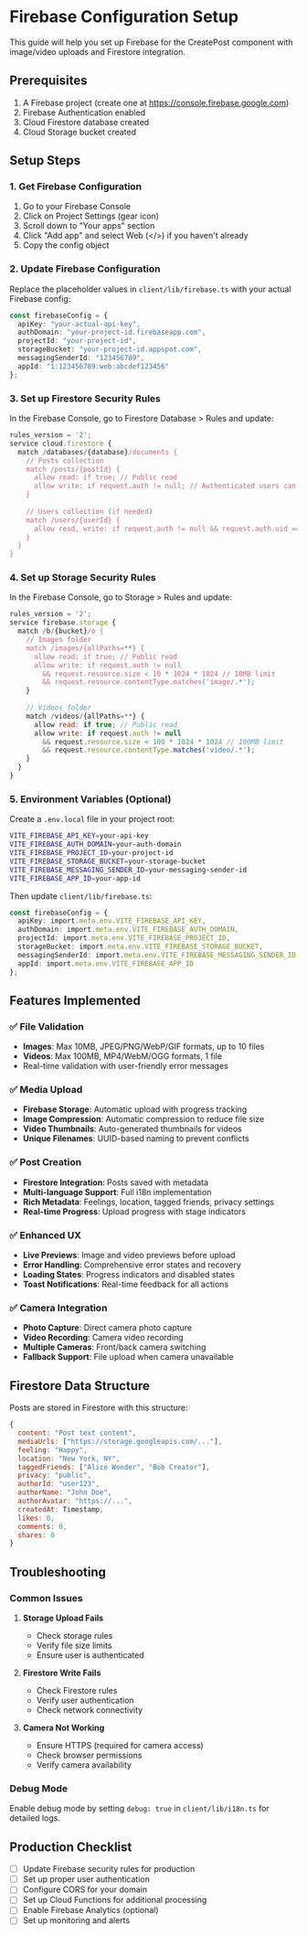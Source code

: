 # Firebase Configuration Setup

This guide will help you set up Firebase for the CreatePost component with image/video uploads and Firestore integration.

## Prerequisites

1. A Firebase project (create one at https://console.firebase.google.com)
2. Firebase Authentication enabled
3. Cloud Firestore database created
4. Cloud Storage bucket created

## Setup Steps

### 1. Get Firebase Configuration

1. Go to your Firebase Console
2. Click on Project Settings (gear icon)
3. Scroll down to "Your apps" section
4. Click "Add app" and select Web (</>) if you haven't already
5. Copy the config object

### 2. Update Firebase Configuration

Replace the placeholder values in `client/lib/firebase.ts` with your actual Firebase config:

```typescript
const firebaseConfig = {
  apiKey: "your-actual-api-key",
  authDomain: "your-project-id.firebaseapp.com",
  projectId: "your-project-id",
  storageBucket: "your-project-id.appspot.com",
  messagingSenderId: "123456789",
  appId: "1:123456789:web:abcdef123456"
};
```

### 3. Set up Firestore Security Rules

In the Firebase Console, go to Firestore Database > Rules and update:

```javascript
rules_version = '2';
service cloud.firestore {
  match /databases/{database}/documents {
    // Posts collection
    match /posts/{postId} {
      allow read: if true; // Public read
      allow write: if request.auth != null; // Authenticated users can write
    }
    
    // Users collection (if needed)
    match /users/{userId} {
      allow read, write: if request.auth != null && request.auth.uid == userId;
    }
  }
}
```

### 4. Set up Storage Security Rules

In the Firebase Console, go to Storage > Rules and update:

```javascript
rules_version = '2';
service firebase.storage {
  match /b/{bucket}/o {
    // Images folder
    match /images/{allPaths=**} {
      allow read: if true; // Public read
      allow write: if request.auth != null 
        && request.resource.size < 10 * 1024 * 1024 // 10MB limit
        && request.resource.contentType.matches('image/.*');
    }
    
    // Videos folder
    match /videos/{allPaths=**} {
      allow read: if true; // Public read
      allow write: if request.auth != null 
        && request.resource.size < 100 * 1024 * 1024 // 100MB limit
        && request.resource.contentType.matches('video/.*');
    }
  }
}
```

### 5. Environment Variables (Optional)

Create a `.env.local` file in your project root:

```bash
VITE_FIREBASE_API_KEY=your-api-key
VITE_FIREBASE_AUTH_DOMAIN=your-auth-domain
VITE_FIREBASE_PROJECT_ID=your-project-id
VITE_FIREBASE_STORAGE_BUCKET=your-storage-bucket
VITE_FIREBASE_MESSAGING_SENDER_ID=your-messaging-sender-id
VITE_FIREBASE_APP_ID=your-app-id
```

Then update `client/lib/firebase.ts`:

```typescript
const firebaseConfig = {
  apiKey: import.meta.env.VITE_FIREBASE_API_KEY,
  authDomain: import.meta.env.VITE_FIREBASE_AUTH_DOMAIN,
  projectId: import.meta.env.VITE_FIREBASE_PROJECT_ID,
  storageBucket: import.meta.env.VITE_FIREBASE_STORAGE_BUCKET,
  messagingSenderId: import.meta.env.VITE_FIREBASE_MESSAGING_SENDER_ID,
  appId: import.meta.env.VITE_FIREBASE_APP_ID
};
```

## Features Implemented

### ✅ File Validation
- **Images**: Max 10MB, JPEG/PNG/WebP/GIF formats, up to 10 files
- **Videos**: Max 100MB, MP4/WebM/OGG formats, 1 file
- Real-time validation with user-friendly error messages

### ✅ Media Upload
- **Firebase Storage**: Automatic upload with progress tracking
- **Image Compression**: Automatic compression to reduce file size
- **Video Thumbnails**: Auto-generated thumbnails for videos
- **Unique Filenames**: UUID-based naming to prevent conflicts

### ✅ Post Creation
- **Firestore Integration**: Posts saved with metadata
- **Multi-language Support**: Full i18n implementation
- **Rich Metadata**: Feelings, location, tagged friends, privacy settings
- **Real-time Progress**: Upload progress with stage indicators

### ✅ Enhanced UX
- **Live Previews**: Image and video previews before upload
- **Error Handling**: Comprehensive error states and recovery
- **Loading States**: Progress indicators and disabled states
- **Toast Notifications**: Real-time feedback for all actions

### ✅ Camera Integration
- **Photo Capture**: Direct camera photo capture
- **Video Recording**: Camera video recording
- **Multiple Cameras**: Front/back camera switching
- **Fallback Support**: File upload when camera unavailable

## Firestore Data Structure

Posts are stored in Firestore with this structure:

```javascript
{
  content: "Post text content",
  mediaUrls: ["https://storage.googleapis.com/..."],
  feeling: "Happy",
  location: "New York, NY",
  taggedFriends: ["Alice Wonder", "Bob Creator"],
  privacy: "public",
  authorId: "user123",
  authorName: "John Doe",
  authorAvatar: "https://...",
  createdAt: Timestamp,
  likes: 0,
  comments: 0,
  shares: 0
}
```

## Troubleshooting

### Common Issues

1. **Storage Upload Fails**
   - Check storage rules
   - Verify file size limits
   - Ensure user is authenticated

2. **Firestore Write Fails**
   - Check Firestore rules
   - Verify user authentication
   - Check network connectivity

3. **Camera Not Working**
   - Ensure HTTPS (required for camera access)
   - Check browser permissions
   - Verify camera availability

### Debug Mode

Enable debug mode by setting `debug: true` in `client/lib/i18n.ts` for detailed logs.

## Production Checklist

- [ ] Update Firebase security rules for production
- [ ] Set up proper user authentication
- [ ] Configure CORS for your domain
- [ ] Set up Cloud Functions for additional processing
- [ ] Enable Firebase Analytics (optional)
- [ ] Set up monitoring and alerts
